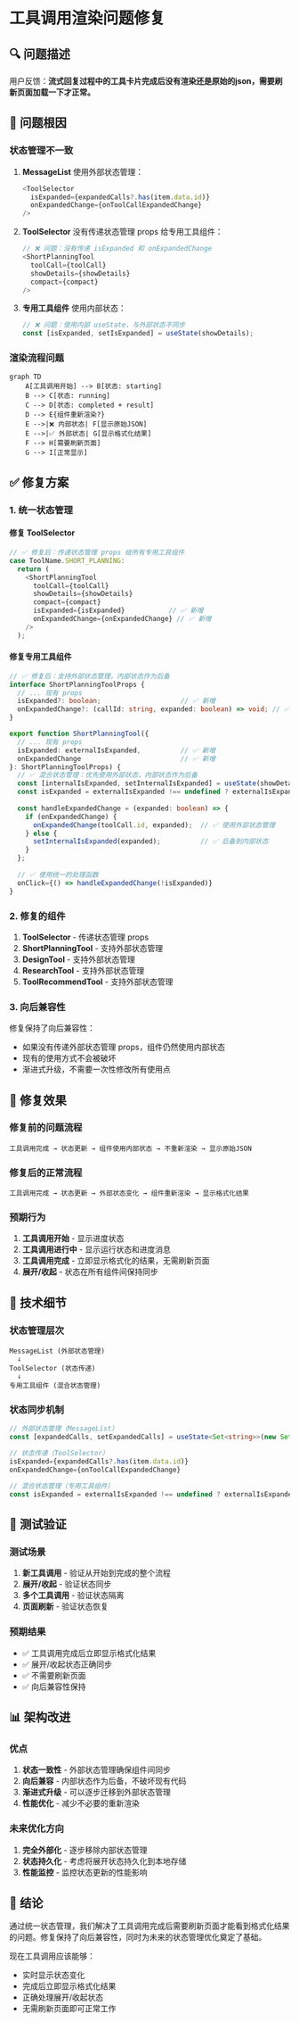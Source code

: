 # 工具调用渲染问题修复

## 🔍 问题描述

用户反馈：**流式回复过程中的工具卡片完成后没有渲染还是原始的json，需要刷新页面加载一下才正常。**

## 🎯 问题根因

### 状态管理不一致

1. **MessageList** 使用外部状态管理：
   ```typescript
   <ToolSelector
     isExpanded={expandedCalls?.has(item.data.id)}
     onExpandedChange={onToolCallExpandedChange}
   />
   ```

2. **ToolSelector** 没有传递状态管理 props 给专用工具组件：
   ```typescript
   // ❌ 问题：没有传递 isExpanded 和 onExpandedChange
   <ShortPlanningTool
     toolCall={toolCall}
     showDetails={showDetails}
     compact={compact}
   />
   ```

3. **专用工具组件** 使用内部状态：
   ```typescript
   // ❌ 问题：使用内部 useState，与外部状态不同步
   const [isExpanded, setIsExpanded] = useState(showDetails);
   ```

### 渲染流程问题

```mermaid
graph TD
    A[工具调用开始] --> B[状态: starting]
    B --> C[状态: running]
    C --> D[状态: completed + result]
    D --> E{组件重新渲染?}
    E -->|❌ 内部状态| F[显示原始JSON]
    E -->|✅ 外部状态| G[显示格式化结果]
    F --> H[需要刷新页面]
    G --> I[正常显示]
```

## ✅ 修复方案

### 1. 统一状态管理

#### 修复 ToolSelector
```typescript
// ✅ 修复后：传递状态管理 props 给所有专用工具组件
case ToolName.SHORT_PLANNING:
  return (
    <ShortPlanningTool
      toolCall={toolCall}
      showDetails={showDetails}
      compact={compact}
      isExpanded={isExpanded}           // ✅ 新增
      onExpandedChange={onExpandedChange} // ✅ 新增
    />
  );
```

#### 修复专用工具组件
```typescript
// ✅ 修复后：支持外部状态管理，内部状态作为后备
interface ShortPlanningToolProps {
  // ... 现有 props
  isExpanded?: boolean;                    // ✅ 新增
  onExpandedChange?: (callId: string, expanded: boolean) => void; // ✅ 新增
}

export function ShortPlanningTool({
  // ... 现有 props
  isExpanded: externalIsExpanded,          // ✅ 新增
  onExpandedChange                         // ✅ 新增
}: ShortPlanningToolProps) {
  // ✅ 混合状态管理：优先使用外部状态，内部状态作为后备
  const [internalIsExpanded, setInternalIsExpanded] = useState(showDetails);
  const isExpanded = externalIsExpanded !== undefined ? externalIsExpanded : internalIsExpanded;
  
  const handleExpandedChange = (expanded: boolean) => {
    if (onExpandedChange) {
      onExpandedChange(toolCall.id, expanded);  // ✅ 使用外部状态管理
    } else {
      setInternalIsExpanded(expanded);          // ✅ 后备到内部状态
    }
  };
  
  // ✅ 使用统一的处理函数
  onClick={() => handleExpandedChange(!isExpanded)}
}
```

### 2. 修复的组件

1. **ToolSelector** - 传递状态管理 props
2. **ShortPlanningTool** - 支持外部状态管理
3. **DesignTool** - 支持外部状态管理
4. **ResearchTool** - 支持外部状态管理
5. **ToolRecommendTool** - 支持外部状态管理

### 3. 向后兼容性

修复保持了向后兼容性：
- 如果没有传递外部状态管理 props，组件仍然使用内部状态
- 现有的使用方式不会被破坏
- 渐进式升级，不需要一次性修改所有使用点

## 🎯 修复效果

### 修复前的问题流程
```
工具调用完成 → 状态更新 → 组件使用内部状态 → 不重新渲染 → 显示原始JSON
```

### 修复后的正常流程
```
工具调用完成 → 状态更新 → 外部状态变化 → 组件重新渲染 → 显示格式化结果
```

### 预期行为
1. **工具调用开始** - 显示进度状态
2. **工具调用进行中** - 显示运行状态和进度消息
3. **工具调用完成** - 立即显示格式化的结果，无需刷新页面
4. **展开/收起** - 状态在所有组件间保持同步

## 🔧 技术细节

### 状态管理层次
```
MessageList (外部状态管理)
  ↓
ToolSelector (状态传递)
  ↓
专用工具组件 (混合状态管理)
```

### 状态同步机制
```typescript
// 外部状态管理（MessageList）
const [expandedCalls, setExpandedCalls] = useState<Set<string>>(new Set());

// 状态传递（ToolSelector）
isExpanded={expandedCalls?.has(item.data.id)}
onExpandedChange={onToolCallExpandedChange}

// 混合状态管理（专用工具组件）
const isExpanded = externalIsExpanded !== undefined ? externalIsExpanded : internalIsExpanded;
```

## 🚀 测试验证

### 测试场景
1. **新工具调用** - 验证从开始到完成的整个流程
2. **展开/收起** - 验证状态同步
3. **多个工具调用** - 验证状态隔离
4. **页面刷新** - 验证状态恢复

### 预期结果
- ✅ 工具调用完成后立即显示格式化结果
- ✅ 展开/收起状态正确同步
- ✅ 不需要刷新页面
- ✅ 向后兼容性保持

## 📊 架构改进

### 优点
1. **状态一致性** - 外部状态管理确保组件间同步
2. **向后兼容** - 内部状态作为后备，不破坏现有代码
3. **渐进式升级** - 可以逐步迁移到外部状态管理
4. **性能优化** - 减少不必要的重新渲染

### 未来优化方向
1. **完全外部化** - 逐步移除内部状态管理
2. **状态持久化** - 考虑将展开状态持久化到本地存储
3. **性能监控** - 监控状态更新的性能影响

## 🎉 结论

通过统一状态管理，我们解决了工具调用完成后需要刷新页面才能看到格式化结果的问题。修复保持了向后兼容性，同时为未来的状态管理优化奠定了基础。

现在工具调用应该能够：
- 实时显示状态变化
- 完成后立即显示格式化结果
- 正确处理展开/收起状态
- 无需刷新页面即可正常工作
